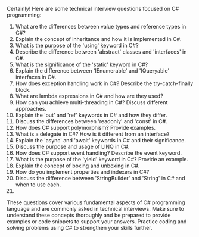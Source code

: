 Certainly! Here are some technical interview questions focused on C# programming:

1. What are the differences between value types and reference types in C#?
2. Explain the concept of inheritance and how it is implemented in C#.
3. What is the purpose of the 'using' keyword in C#?
4. Describe the difference between 'abstract' classes and 'interfaces' in C#.
5. What is the significance of the 'static' keyword in C#?
6. Explain the difference between 'IEnumerable' and 'IQueryable' interfaces in C#.
7. How does exception handling work in C#? Describe the try-catch-finally block.
8. What are lambda expressions in C# and how are they used?
9. How can you achieve multi-threading in C#? Discuss different approaches.
10. Explain the 'out' and 'ref' keywords in C# and how they differ.
11. Discuss the differences between 'readonly' and 'const' in C#.
12. How does C# support polymorphism? Provide examples.
13. What is a delegate in C#? How is it different from an interface?
14. Explain the 'async' and 'await' keywords in C# and their significance.
15. Discuss the purpose and usage of LINQ in C#.
16. How does C# support event handling? Describe the event keyword.
17. What is the purpose of the 'yield' keyword in C#? Provide an example.
18. Explain the concept of boxing and unboxing in C#.
19. How do you implement properties and indexers in C#?
20. Discuss the difference between 'StringBuilder' and 'String' in C# and when to use each.
21. 
These questions cover various fundamental aspects of C# programming language and are commonly asked in technical interviews. Make sure to understand these concepts thoroughly and be prepared to provide examples or code snippets to support your answers. Practice coding and solving problems using C# to strengthen your skills further.